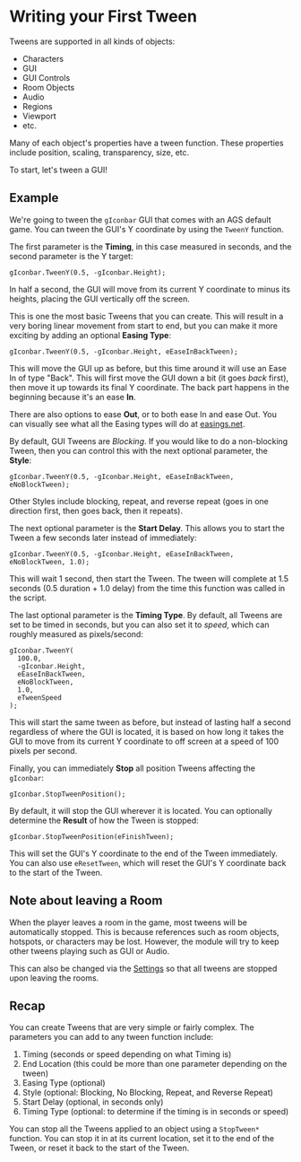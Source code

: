 

# Writing your First Tween

Tweens are supported in all kinds of objects:

* Characters
* GUI
* GUI Controls
* Room Objects
* Audio
* Regions
* Viewport
* etc.

Many of each object's properties have a tween function. These properties include position, scaling,
transparency, size, etc.

To start, let's tween a GUI!

## Example

We're going to tween the `gIconbar` GUI that comes with an AGS default game. You can tween the GUI's Y coordinate by using the `TweenY` function.

The first parameter is the **Timing**, in this case measured in seconds, and the second parameter is the Y target:

    gIconbar.TweenY(0.5, -gIconbar.Height);

In half a second, the GUI will move from its current Y coordinate to minus its heights, placing the GUI vertically off the screen.

This is one the most basic Tweens that you can create. This will result in a very boring linear movement from start to end,
but you can make it more exciting by adding an optional **Easing Type**:

    gIconbar.TweenY(0.5, -gIconbar.Height, eEaseInBackTween);

This will move the GUI up as before, but this time around it will use an Ease In of type "Back".
This will first move the GUI down a bit (it goes *back* first), then move it up towards its final Y coordinate.
The back part happens in the beginning because it's an ease **In**.

There are also options to ease **Out**, or to both ease In and ease Out. You can visually see what all the
Easing types will do at [easings.net](http://easings.net).

By default, GUI Tweens are *Blocking*. If you would like to do a non-blocking Tween,
then you can control this with the next optional parameter, the **Style**:

    gIconbar.TweenY(0.5, -gIconbar.Height, eEaseInBackTween, eNoBlockTween);

Other Styles include blocking, repeat, and reverse repeat (goes in one direction first, then goes back, then it repeats).

The next optional parameter is the **Start Delay**. This allows you to start the Tween a few seconds later
instead of immediately:

    gIconbar.TweenY(0.5, -gIconbar.Height, eEaseInBackTween, eNoBlockTween, 1.0);

This will wait 1 second, then start the Tween. The tween will complete at 1.5 seconds
(0.5 duration + 1.0 delay) from the time this function was called in the script.

The last optional parameter is the **Timing Type**. By default, all Tweens are
set to be timed in seconds, but you can also set it to *speed*, which can roughly measured as pixels/second:

    gIconbar.TweenY(
      100.0,
      -gIconbar.Height,
      eEaseInBackTween,
      eNoBlockTween,
      1.0,
      eTweenSpeed
    );

This will start the same tween as before, but instead of lasting half a second regardless of where the GUI is located,
it is based on how long it takes the GUI to move from its current Y coordinate to off screen at a speed of 100 pixels per second.

Finally, you can immediately **Stop** all position Tweens affecting the `gIconbar`:

    gIconbar.StopTweenPosition();

By default, it will stop the GUI wherever it is located. You can optionally determine the
**Result** of how the Tween is stopped:

    gIconbar.StopTweenPosition(eFinishTween);

This will set the GUI's Y coordinate to the end of the Tween immediately. You can also use `eResetTween`, which
will reset the GUI's Y coordinate back to the start of the Tween.

## Note about leaving a Room

When the player leaves a room in the game, most tweens will be automatically stopped. This is because references such as room objects, hotspots, or characters may be lost. However, the module will try to keep other tweens playing such as GUI or Audio.

This can also be changed via the [Settings](scripting/settings.md) so that all tweens are stopped upon leaving the rooms.

## Recap

You can create Tweens that are very simple or fairly complex. The parameters you can add to any tween function include:

1. Timing (seconds or speed depending on what Timing is)
2. End Location (this could be more than one parameter depending on the tween)
3. Easing Type (optional)
4. Style (optional: Blocking, No Blocking, Repeat, and Reverse Repeat)
5. Start Delay (optional, in seconds only)
6. Timing Type (optional: to determine if the timing is in seconds or speed)

You can stop all the Tweens applied to an object using a `StopTween*` function. You can stop it
in at its current location, set it to the end of the Tween, or reset it back to the start of the Tween.